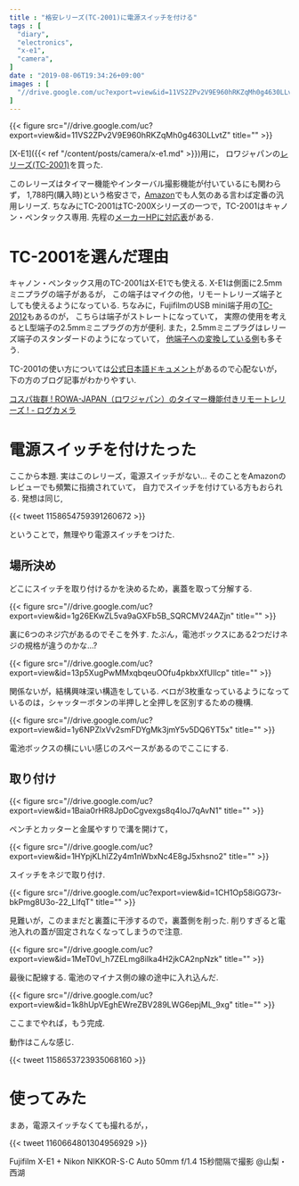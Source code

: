 ```yaml
---
title : "格安レリーズ(TC-2001)に電源スイッチを付ける"
tags : [
  "diary",
  "electronics",
  "x-e1",
  "camera",
]
date : "2019-08-06T19:34:26+09:00"
images : [
  "//drive.google.com/uc?export=view&id=11VS2ZPv2V9E960hRKZqMh0g4630LLvtZ",
]
---
```


{{< figure src="//drive.google.com/uc?export=view&id=11VS2ZPv2V9E960hRKZqMh0g4630LLvtZ" title="" >}}

[X-E1]({{< ref "/content/posts/camera/x-e1.md" >}})用に，
ロワジャパンの[レリーズ(TC-2001)](https://www.rowa.co.jp/cabinet/form.cgi?no=6648)を買った. 
<!--more-->
このレリーズはタイマー機能やインターバル撮影機能が付いているにも関わらず，
1,788円(購入時)という格安さで，[Amazon](https://www.amazon.co.jp/dp/B006KZWH14?ref_=pe_2107282_304302272_302_E_DDE_dt_1)でも人気のある言わば定番の汎用レリーズ. 
ちなみにTC-2001はTC-200Xシリーズの一つで，TC-2001はキャノン・ペンタックス専用. 
先程の[メーカーHPに対応表](https://www.rowa.co.jp/cabinet/form.cgi?no=6648)がある.

# TC-2001を選んだ理由

キャノン・ペンタックス用のTC-2001はX-E1でも使える. 
X-E1は側面に2.5mmミニプラグの端子があるが，
この端子はマイクの他，リモートレリーズ端子としても使えるようになっている. 
ちなみに，FujifilmのUSB mini端子用の[TC-2012](https://www.rowa.co.jp/cabinet/form.cgi?no=9075)もあるのが，
こちらは端子がストレートになっていて，
実際の使用を考えるとL型端子の2.5mmミニプラグの方が便利. 
また，2.5mmミニプラグはレリーズ端子のスタンダードのようになっていて，
[他端子への変換している例](https://ehbtj.com/photography/general-cable-release-with-pentax-k70/)も多そう.

TC-2001の使い方については[公式日本語ドキュメント](http://www.rowa.co.jp/data/img/TC-200.pdf)があるので心配ないが，
下の方のブログ記事がわかりやすい.

[コスパ抜群 ! ROWA-JAPAN（ロワジャパン）のタイマー機能付きリモートレリーズ !  - ログカメラ](https://logcamera.com/rowa/)

# 電源スイッチを付けたった

ここから本題. 実はこのレリーズ，電源スイッチがない... 
そのことをAmazonのレビューでも頻繁に指摘されていて，
自力でスイッチを付けている方もおられる. 発想は同じ,

{{< tweet 1158654759391260672 >}}

ということで，無理やり電源スイッチをつけた.

## 場所決め

どこにスイッチを取り付けるかを決めるため，裏蓋を取って分解する.

{{< figure src="//drive.google.com/uc?export=view&id=1g26EKwZL5va9aGXFb5B_SQRCMV24AZjn" title="" >}}

裏に6つのネジ穴があるのでそこを外す. たぶん，電池ボックスにある2つだけネジの規格が違うのかな...?

{{< figure src="//drive.google.com/uc?export=view&id=13p5XugPwMMxqbqeuOOfu4pkbxXfUIlcp" title="" >}}

関係ないが，結構興味深い構造をしている. ベロが3枚重なっているようになっているのは，シャッターボタンの半押しと全押しを区別するための機構.

{{< figure src="//drive.google.com/uc?export=view&id=1y6NPZlxVv2smFDYgMk3jmY5v5DQ6YT5x" title="" >}}

電池ボックスの横にいい感じのスペースがあるのでここにする.

## 取り付け

{{< figure src="//drive.google.com/uc?export=view&id=1Baia0rHR8JpDoCgvexgs8q4IoJ7qAvN1" title="" >}}

ペンチとカッターと金属やすりで溝を開けて，

{{< figure src="//drive.google.com/uc?export=view&id=1HYpjKLhlZ2y4m1nWbxNc4E8gJ5xhsno2" title="" >}}

スイッチをネジで取り付け.

{{< figure src="//drive.google.com/uc?export=view&id=1CH1Op58iGG73r-bkPmg8U3o-22_LlfqT" title="" >}}

見難いが，このままだと裏蓋に干渉するので，裏蓋側を削った. 削りすぎると電池入れの蓋が固定されなくなってしまうので注意.

{{< figure src="//drive.google.com/uc?export=view&id=1MeT0vl_h7ZELmg8iIka4H2jkCA2npNzk" title="" >}}

最後に配線する. 電池のマイナス側の線の途中に入れ込んだ.

{{< figure src="//drive.google.com/uc?export=view&id=1k8hUpVEghEWreZBV289LWG6epjML_9xg" title="" >}}

ここまでやれば，もう完成. 

動作はこんな感じ.

{{< tweet 1158653723935068160 >}}

# 使ってみた

まあ，電源スイッチなくても撮れるが，，

{{< tweet 1160664801304956929 >}}

Fujifilm X-E1 + Nikon NIKKOR-S･C Auto 50mm f/1.4 15秒間隔で撮影 @山梨・西湖
